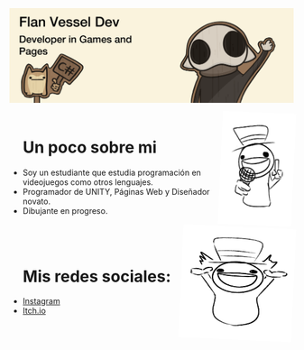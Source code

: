 ![Encabezado](./img/ENCABEZADO_GIT.png)

<div style="display: flex; justify-content: space-between; align-items: center;">
  <div>
    <ul>
      <h1>Un poco sobre mi</h1>
      <li>Soy un estudiante que estudia programación en videojuegos como otros lenguajes.</li>
      <li>Programador de UNITY, Páginas Web y Diseñador novato.</li>
      <li>Dibujante en progreso.</li>
    </ul>
  </div>
  <div>
    <img src="./img/Narrador.png" alt="Imagen Giratoria" width="200" height="200" style="animation: swing 2s infinite ease-in-out;">
  </div>
</div>

<div style="display: flex; justify-content: space-between; align-items: center;">
  <div>
    <ul>
      <h1>Mis redes sociales:</h1>
      <li><a href="https://www.instagram.com/solitaryvessel?igsh=MTd0OHUzdTJ1ODQ5aQ%3D%3D&utm_source=qr" title="Pagina de IG">Instagram</a></li>
      <li><a href="https://flanvesseldev.itch.io/" title="Pagina de Itch.io">Itch.io</a></li>
    </ul>
  </div>
  <div>
    <img src="./img/Narrador_final.png" alt="Imagen Giratoria" width="200" height="200" style="animation: swing 2s infinite ease-in-out;">
  </div>
</div>

<style>
@keyframes swing {
  0% { transform: rotate(0deg); }
  50% { transform: rotate(20deg); }
  100% { transform: rotate(0deg); }
}
</style>
